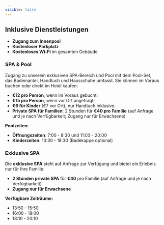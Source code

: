 ```yaml
---
visible: false
---
```


## Inklusive Dienstleistungen

- **Zugang zum Innenpool**  
- **Kostenloser Parkplatz**  
- **Kostenloses Wi-Fi** im gesamten Gebäude  

### SPA & Pool

Zugang zu unserem exklusiven SPA-Bereich und Pool mit dem Pool-Set, das Bademantel, Handtuch und Hausschuhe umfasst. Sie können im Voraus buchen oder direkt im Hotel kaufen:

- **€12 pro Person**, wenn im Voraus gebucht;
- **€15 pro Person**, wenn vor Ort angefragt;
- **€6 für Kinder** (€7 vor Ort), nur Handtuch inklusive.
- **Private SPA für Familien**: 2 Stunden für **€40 pro Familie** (auf Anfrage und je nach Verfügbarkeit; Zugang nur für Erwachsene)  

**Poolzeiten:**
- **Öffnungszeiten**: 7:00 - 8:30 und 11:00 - 20:00  
- **Kinderzeiten**: 13:30 - 18:30 (Badekappe optional)  

### Exklusive SPA

Die **exklusive SPA** steht auf Anfrage zur Verfügung und bietet ein Erlebnis nur für Ihre Familie:

- **2 Stunden private SPA** für **€40** pro Familie (auf Anfrage und je nach Verfügbarkeit)  
- **Zugang nur für Erwachsene**  

**Verfügbare Zeiträume:**
- 13:50 - 15:50  
- 16:00 - 18:00  
- 18:10 - 20:10
